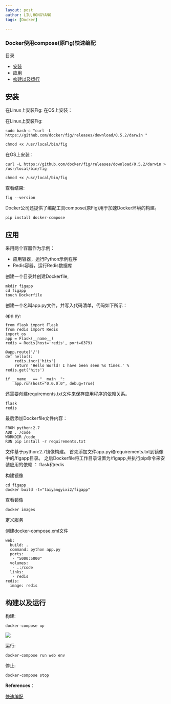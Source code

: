 ```yaml
---
layout: post
author: LIU,HONGYANG
tags: [Docker]

---
```








### Docker使用compose(原Fig)快速编配

目录

- [安装](#1)
- [应用](#2)
- [构建以及运行](#3)


<h2 id='1'>安装</h2>

在Linux上安装Fig:
在OS上安装：



在Linux上安装Fig:

```{bash}
sudo bash-c "curl -L https://github.com/docker/fig/releases/download/0.5.2/darwin "

chmod +x /usr/local/bin/fig
```

在OS上安装：

```{bash}
curl -L https://github.com/docker/fig/releases/download/0.5.2/darwin > /usr/local/bin/fig

chmod +x /usr/local/bin/fig
```

查看结果:

```{bash}
fig --version
```



Docker公司还提供了编配工具compose(原Fig)用于加速Docker环境的构建。


```{bash}
pip install docker-compose
```




<h2 id='2'>应用</h2>


采用两个容器作为示例：

- 应用容器，运行Python示例程序
- Redis容器，运行Redis数据库

创建一个目录并创建Dockerfile,

```{bash}
mkdir figapp
cd figapp
touch Dockerfile
```

创建一个名叫app.py文件，并写入代码清单，代码如下所示：


app.py:

```{python}
from flask import Flask
from redis import Redis
import os
app = Flask(__name__)
redis = Redis(host='redis', port=6379)

@app.route('/')
def hello():
    redis.incr('hits')
    return 'Hello World! I have been seen %s times.' % redis.get('hits')

if __name__ == "__main__":
    app.run(host="0.0.0.0", debug=True)

```

还需要创建requirements.txt文件来保存应用程序的依赖关系。

```{python}
flask
redis
```

最后添加Dockerfile文件内容：

```{bash}
FROM python:2.7
ADD . /code
WORKDIR /code
RUN pip install -r requirements.txt
```


文件基于python:2.7镜像构建。
首先添加文件app.py和requirements.txt到镜像中的/figapp目录。
之后Dockerfile将工作目录设置为/figapp,并执行pip命令来安装应用的依赖 ：
flask和redis

构建镜像

```{bash}
cd figapp
docker build -t="taiyangyixi2/figapp"
```

查看镜像


```{bash}
docker images
```


定义服务

创建docker-compose.xml文件

```
web:
  build: .
  command: python app.py
  ports:
   - "5000:5000"
  volumes:
   - .:/code
  links:
   - redis
redis:
  image: redis
```


<h2 id='3'>构建以及运行</h2>


构建:

```{bash}
docker-compose up
```

![](https://tva1.sinaimg.cn/large/006y8mN6gy1g91eqo5lbwj30le06wmyd.jpg)

运行:

```{bash}
docker-compose run web env
```

停止:

```{bash}
docker-compose stop
```


**References**：

[快速编配](https://blog.windrunner.me/sa/docker.html)


